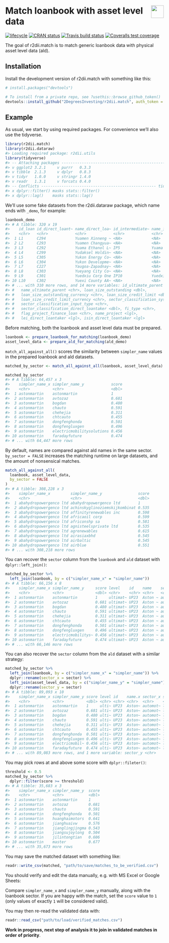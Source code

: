 
<!-- README.md is generated from README.Rmd. Please edit that file -->

# <img src="https://i.imgur.com/3jITMq8.png" align="right" height=40 /> Match loanbook with asset level data

<!-- badges: start -->

[![lifecycle](https://img.shields.io/badge/lifecycle-experimental-orange.svg)](https://www.tidyverse.org/lifecycle/#experimental)
[![CRAN
status](https://www.r-pkg.org/badges/version/r2dii.match)](https://CRAN.R-project.org/package=r2dii.match)
[![Travis build
status](https://travis-ci.org/2DegreesInvesting/r2dii.match.svg?branch=master)](https://travis-ci.org/2DegreesInvesting/r2dii.match)
[![Coveralls test
coverage](https://coveralls.io/repos/github/2DegreesInvesting/r2dii.match/badge.svg)](https://coveralls.io/r/2DegreesInvesting/r2dii.match?branch=master)
<!-- badges: end -->

The goal of r2dii.match is to match generic loanbook data with physical
asset level data (ald).

## Installation

Install the development version of r2dii.match with something like this:

``` r
# install.packages("devtools")

# To install from a private repo, see ?usethis::browse_github_token()
devtools::install_github("2DegreesInvesting/r2dii.match", auth_token = "abc")
```

## Example

As usual, we start by using required packages. For convenience we’ll
also use the tidyverse.

``` r
library(r2dii.match)
library(r2dii.dataraw)
#> Loading required package: r2dii.utils
library(tidyverse)
#> -- Attaching packages ------------------------------------------------ tidyverse 1.3.0 --
#> v ggplot2 3.2.1     v purrr   0.3.3
#> v tibble  2.1.3     v dplyr   0.8.3
#> v tidyr   1.0.0     v stringr 1.4.0
#> v readr   1.3.1     v forcats 0.4.0
#> -- Conflicts --------------------------------------------------- tidyverse_conflicts() --
#> x dplyr::filter() masks stats::filter()
#> x dplyr::lag()    masks stats::lag()
```

We’ll use some fake datasets from the r2dii.dataraw package, which name
ends with `_demo`, for example:

``` r
loanbook_demo
#> # A tibble: 320 x 19
#>    id_loan id_direct_loant~ name_direct_loa~ id_intermediate~ name_intermedia~
#>    <chr>   <chr>            <chr>            <chr>            <chr>           
#>  1 L1      C294             Yuamen Xinneng ~ <NA>             <NA>            
#>  2 L2      C293             Yuamen Changyua~ <NA>             <NA>            
#>  3 L3      C292             Yuama Ethanol L~ IP5              Yuama Inc.      
#>  4 L4      C299             Yudaksel Holdin~ <NA>             <NA>            
#>  5 L5      C305             Yukon Energy Co~ <NA>             <NA>            
#>  6 L6      C304             Yukon Developme~ <NA>             <NA>            
#>  7 L7      C227             Yaugoa-Zapadnay~ <NA>             <NA>            
#>  8 L8      C303             Yueyang City Co~ <NA>             <NA>            
#>  9 L9      C301             Yuedxiu Corp One IP10             Yuedxiu Group   
#> 10 L10     C302             Yuexi County AA~ <NA>             <NA>            
#> # ... with 310 more rows, and 14 more variables: id_ultimate_parent <chr>,
#> #   name_ultimate_parent <chr>, loan_size_outstanding <dbl>,
#> #   loan_size_outstanding_currency <chr>, loan_size_credit_limit <dbl>,
#> #   loan_size_credit_limit_currency <chr>, sector_classification_system <chr>,
#> #   sector_classification_input_type <chr>,
#> #   sector_classification_direct_loantaker <dbl>, fi_type <chr>,
#> #   flag_project_finance_loan <chr>, name_project <lgl>,
#> #   lei_direct_loantaker <lgl>, isin_direct_loantaker <lgl>
```

Before matching, both the loanbook and asset level data must be
prepared.

``` r
loanbook <- prepare_loanbook_for_matching(loanbook_demo)
asset_level_data <- prepare_ald_for_matching(ald_demo)
```

`match_all_against_all()` scores the similarity between `simpler_name`
values in the prepared loanbook and ald datasets.

``` r
matched_by_sector <- match_all_against_all(loanbook, asset_level_data)

matched_by_sector
#> # A tibble: 64,457 x 3
#>    simpler_name_x simpler_name_y            score
#>    <chr>          <chr>                     <dbl>
#>  1 astonmartin    astonmartin               1    
#>  2 astonmartin    avtozaz                   0.681
#>  3 astonmartin    bogdan                    0.480
#>  4 astonmartin    chauto                    0.591
#>  5 astonmartin    chehejia                  0.311
#>  6 astonmartin    chtcauto                  0.455
#>  7 astonmartin    dongfenghonda             0.501
#>  8 astonmartin    dongfengluxgen            0.496
#>  9 astonmartin    electricmobilitysolutions 0.456
#> 10 astonmartin    faradayfuture             0.474
#> # ... with 64,447 more rows
```

By default, names are compared against ald names in the same sector.
`by_sector = FALSE` increases the matching runtime on large datasets,
and the amount of nonsensical matches.

``` r
match_all_against_all(
  loanbook, asset_level_data, 
  by_sector = FALSE
)
#> # A tibble: 308,228 x 3
#>    simpler_name_x         simpler_name_y                score
#>    <chr>                  <chr>                         <dbl>
#>  1 abahydropowergenco ltd abahydropowergenco ltd        1    
#>  2 abahydropowergenco ltd achinskyglinoziemskijkombinat 0.535
#>  3 abahydropowergenco ltd affinityrenewables inc        0.598
#>  4 abahydropowergenco ltd africaoil corp                0.599
#>  5 abahydropowergenco ltd africonshp sa                 0.581
#>  6 abahydropowergenco ltd agnisteelsprivate ltd         0.535
#>  7 abahydropowergenco ltd agrenewables                  0.615
#>  8 abahydropowergenco ltd airasiaxbhd                   0.545
#>  9 abahydropowergenco ltd airbaltic                     0.545
#> 10 abahydropowergenco ltd airblue                       0.551
#> # ... with 308,218 more rows
```

You can recover the `sector` column from the `loanbook` and `ald`
dataset with `dplyr::left_join()`:

``` r
matched_by_sector %>% 
  left_join(loanbook, by = c("simpler_name_x" = "simpler_name"))
#> # A tibble: 66,156 x 8
#>    simpler_name_x simpler_name_y     score level    id    name    sector  source
#>    <chr>          <chr>              <dbl> <chr>    <chr> <chr>   <chr>   <chr> 
#>  1 astonmartin    astonmartin        1     ultimat~ UP23  Aston ~ automo~ loanb~
#>  2 astonmartin    avtozaz            0.681 ultimat~ UP23  Aston ~ automo~ loanb~
#>  3 astonmartin    bogdan             0.480 ultimat~ UP23  Aston ~ automo~ loanb~
#>  4 astonmartin    chauto             0.591 ultimat~ UP23  Aston ~ automo~ loanb~
#>  5 astonmartin    chehejia           0.311 ultimat~ UP23  Aston ~ automo~ loanb~
#>  6 astonmartin    chtcauto           0.455 ultimat~ UP23  Aston ~ automo~ loanb~
#>  7 astonmartin    dongfenghonda      0.501 ultimat~ UP23  Aston ~ automo~ loanb~
#>  8 astonmartin    dongfengluxgen     0.496 ultimat~ UP23  Aston ~ automo~ loanb~
#>  9 astonmartin    electricmobilitys~ 0.456 ultimat~ UP23  Aston ~ automo~ loanb~
#> 10 astonmartin    faradayfuture      0.474 ultimat~ UP23  Aston ~ automo~ loanb~
#> # ... with 66,146 more rows
```

You can also recover the `sector` column from the `ald` dataset with a
similar strategy:

``` r
matched_by_sector %>% 
  left_join(loanbook, by = c("simpler_name_x" = "simpler_name")) %>%
  dplyr::rename(sector_x = sector) %>%
  left_join(asset_level_data, by = c("simpler_name_y" = "simpler_name")) %>%
  dplyr::rename(sector_y = sector)
#> # A tibble: 89,093 x 10
#>    simpler_name_x simpler_name_y score level id    name.x sector_x source name.y
#>    <chr>          <chr>          <dbl> <chr> <chr> <chr>  <chr>    <chr>  <chr> 
#>  1 astonmartin    astonmartin    1     ulti~ UP23  Aston~ automot~ loanb~ aston~
#>  2 astonmartin    avtozaz        0.681 ulti~ UP23  Aston~ automot~ loanb~ avtoz~
#>  3 astonmartin    bogdan         0.480 ulti~ UP23  Aston~ automot~ loanb~ bogdan
#>  4 astonmartin    chauto         0.591 ulti~ UP23  Aston~ automot~ loanb~ ch au~
#>  5 astonmartin    chehejia       0.311 ulti~ UP23  Aston~ automot~ loanb~ chehe~
#>  6 astonmartin    chtcauto       0.455 ulti~ UP23  Aston~ automot~ loanb~ chtc ~
#>  7 astonmartin    dongfenghonda  0.501 ulti~ UP23  Aston~ automot~ loanb~ dongf~
#>  8 astonmartin    dongfengluxgen 0.496 ulti~ UP23  Aston~ automot~ loanb~ dongf~
#>  9 astonmartin    electricmobil~ 0.456 ulti~ UP23  Aston~ automot~ loanb~ elect~
#> 10 astonmartin    faradayfuture  0.474 ulti~ UP23  Aston~ automot~ loanb~ farad~
#> # ... with 89,083 more rows, and 1 more variable: sector_y <chr>
```

You may pick rows at and above some score with `dplyr::fileter()`:

``` r
threshold <- 0.5
matched_by_sector %>%
  dplyr::filter(score >= threshold)
#> # A tibble: 35,683 x 3
#>    simpler_name_x simpler_name_y  score
#>    <chr>          <chr>           <dbl>
#>  1 astonmartin    astonmartin     1    
#>  2 astonmartin    avtozaz         0.681
#>  3 astonmartin    chauto          0.591
#>  4 astonmartin    dongfenghonda   0.501
#>  5 astonmartin    huanghaimotors  0.641
#>  6 astonmartin    jianghuaivw     0.576
#>  7 astonmartin    jianglingjingma 0.543
#>  8 astonmartin    jiangsujoylong  0.504
#>  9 astonmartin    jilintongtian   0.606
#> 10 astonmartin    master          0.677
#> # ... with 35,673 more rows
```

You may save the matched dataset with something like:

``` r
readr::write_csv(matched, "path/to/save/matches_to_be_verified.csv")
```

You should verify and edit the data manually, e.g. with MS Excel or
Google Sheets:

Compare `simpler_name_x` and `simpler_name_y` manually, along with the
loanbook sector. If you are happy with the match, set the `score` value
to `1` (only values of exactly `1` will be considered valid).

You may then re-read the validated data with:

``` r
readr::read_csv("path/to/load/verified_matches.csv")
```

**Work in progress, next step of analysis it to join in validated
matches in order of priority**.
